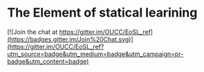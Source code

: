 # The Element of statical learining

[![Join the chat at https://gitter.im/OUCC/EoSL_ref](https://badges.gitter.im/Join%20Chat.svg)](https://gitter.im/OUCC/EoSL_ref?utm_source=badge&utm_medium=badge&utm_campaign=pr-badge&utm_content=badge)
